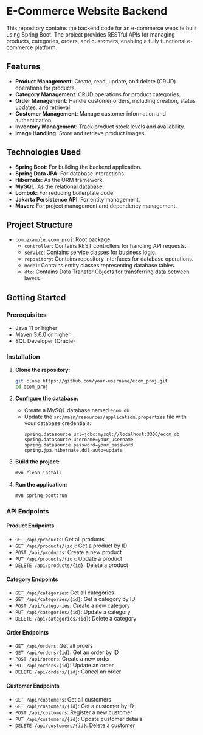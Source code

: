 # E-Commerce Website Backend

This repository contains the backend code for an e-commerce website built using Spring Boot. The project provides RESTful APIs for managing products, categories, orders, and customers, enabling a fully functional e-commerce platform.

## Features

- **Product Management**: Create, read, update, and delete (CRUD) operations for products.
- **Category Management**: CRUD operations for product categories.
- **Order Management**: Handle customer orders, including creation, status updates, and retrieval.
- **Customer Management**: Manage customer information and authentication.
- **Inventory Management**: Track product stock levels and availability.
- **Image Handling**: Store and retrieve product images.

## Technologies Used

- **Spring Boot**: For building the backend application.
- **Spring Data JPA**: For database interactions.
- **Hibernate**: As the ORM framework.
- **MySQL**: As the relational database.
- **Lombok**: For reducing boilerplate code.
- **Jakarta Persistence API**: For entity management.
- **Maven**: For project management and dependency management.

## Project Structure

- `com.example.ecom_proj`: Root package.
  - `controller`: Contains REST controllers for handling API requests.
  - `service`: Contains service classes for business logic.
  - `repository`: Contains repository interfaces for database operations.
  - `model`: Contains entity classes representing database tables.
  - `dto`: Contains Data Transfer Objects for transferring data between layers.

## Getting Started

### Prerequisites

- Java 11 or higher
- Maven 3.6.0 or higher
- SQL Developer (Oracle)

### Installation

1. **Clone the repository:**
   ```bash
   git clone https://github.com/your-username/ecom_proj.git
   cd ecom_proj
   ```

2. **Configure the database:**
   - Create a MySQL database named `ecom_db`.
   - Update the `src/main/resources/application.properties` file with your database credentials:
     ```properties
     spring.datasource.url=jdbc:mysql://localhost:3306/ecom_db
     spring.datasource.username=your_username
     spring.datasource.password=your_password
     spring.jpa.hibernate.ddl-auto=update
     ```

3. **Build the project:**
   ```bash
   mvn clean install
   ```

4. **Run the application:**
   ```bash
   mvn spring-boot:run
   ```

### API Endpoints

#### Product Endpoints

- `GET /api/products`: Get all products
- `GET /api/products/{id}`: Get a product by ID
- `POST /api/products`: Create a new product
- `PUT /api/products/{id}`: Update a product
- `DELETE /api/products/{id}`: Delete a product

#### Category Endpoints

- `GET /api/categories`: Get all categories
- `GET /api/categories/{id}`: Get a category by ID
- `POST /api/categories`: Create a new category
- `PUT /api/categories/{id}`: Update a category
- `DELETE /api/categories/{id}`: Delete a category

#### Order Endpoints

- `GET /api/orders`: Get all orders
- `GET /api/orders/{id}`: Get an order by ID
- `POST /api/orders`: Create a new order
- `PUT /api/orders/{id}`: Update an order
- `DELETE /api/orders/{id}`: Cancel an order

#### Customer Endpoints

- `GET /api/customers`: Get all customers
- `GET /api/customers/{id}`: Get a customer by ID
- `POST /api/customers`: Register a new customer
- `PUT /api/customers/{id}`: Update customer details
- `DELETE /api/customers/{id}`: Delete a customer

